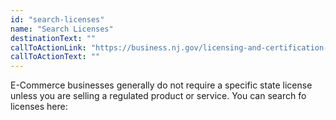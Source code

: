 ```yaml
---
id: "search-licenses"
name: "Search Licenses"
destinationText: ""
callToActionLink: "https://business.nj.gov/licensing-and-certification-guide"
callToActionText: ""
---
```


E-Commerce businesses generally do not require a specific state license unless you are selling a regulated product or service. You can search fo licenses here:
